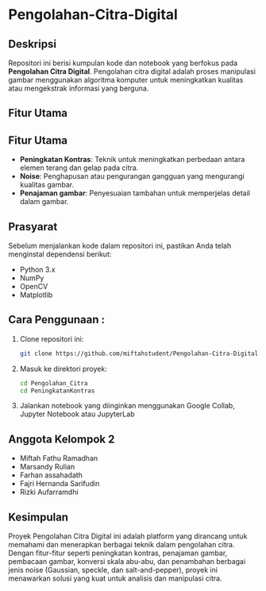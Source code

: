 # Pengolahan-Citra-Digital

## Deskripsi

Repositori ini berisi kumpulan kode dan notebook yang berfokus pada **Pengolahan Citra Digital**. Pengolahan citra digital adalah proses manipulasi gambar menggunakan algoritma komputer untuk meningkatkan kualitas atau mengekstrak informasi yang berguna.

## Fitur Utama

## Fitur Utama

- **Peningkatan Kontras**: Teknik untuk meningkatkan perbedaan antara elemen terang dan gelap pada citra.
- **Noise**: Penghapusan atau pengurangan gangguan yang mengurangi kualitas gambar.
- **Penajaman gambar**: Penyesuaian tambahan untuk memperjelas detail dalam gambar.

## Prasyarat

Sebelum menjalankan kode dalam repositori ini, pastikan Anda telah menginstal dependensi berikut:
- Python 3.x
- NumPy
- OpenCV
- Matplotlib

## Cara Penggunaan :
 1. Clone repositori ini:
    ```bash
    git clone https://github.com/miftahstudent/Pengolahan-Citra-Digital.git
2. Masuk ke direktori proyek:
    ```bash
    cd Pengolahan_Citra
    cd PeningkatanKontras
3. Jalankan notebook yang diinginkan menggunakan Google Collab, Jupyter Notebook atau JupyterLab

## Anggota Kelompok 2
- Miftah Fathu Ramadhan
- Marsandy Rulian
- Farhan assahadath
- Fajri Hernanda Sarifudin
- Rizki Aufarramdhi

## Kesimpulan

Proyek Pengolahan Citra Digital ini adalah platform yang dirancang untuk memahami dan menerapkan berbagai teknik dalam pengolahan citra. Dengan fitur-fitur seperti peningkatan kontras, penajaman gambar, pembacaan gambar, konversi skala abu-abu, dan penambahan berbagai jenis noise (Gaussian, speckle, dan salt-and-pepper), proyek ini menawarkan solusi yang kuat untuk analisis dan manipulasi citra.
